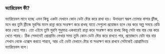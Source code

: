### ভ্যারিয়েবল কী?
ভ্যারিয়েবল মানে হচ্ছে এমন কিছু একটা যেখানে কোন ডেটা ষ্টোর করে রাখা হয়। উদাহরণ স্বরূপ তোমার বাসার ফ্রীজ, মনে কর তুমি ফ্রীজে মুরগির মাংস রান্না করে সংরক্ষণ করে রাখছ যাতে সেগুলো প্রয়োজন হলে বের করে অল্প সময়ে রেডি করে খেতে পার। তো এইযে তুমি মুরগি শুধুমাত্র একবারেই রান্না করে সংরক্ষণ করে রাখছ কিন্তু সেটা বার বার বের করে খেতে পারছ। ঠিক সেভাবেই প্রোগ্রামিং লেখার সময় তুমি কোন ডেটা ষ্টোর করে রাখতে পার, প্রয়োজনে যেটা বার বার সেখান থেকে এক্সেস করতে পারবে, আর এই ডেটা যেখানে ষ্টোর বা সংরক্ষণ করে রাখবে সেটাকেই প্রোগ্রামিংয়ে ভ্যারিয়েবল বলে। 

